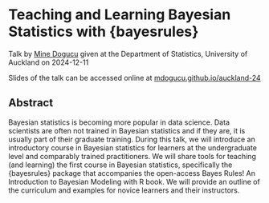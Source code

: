 # Teaching and Learning Bayesian Statistics with {bayesrules}

Talk by [Mine Dogucu](https://www.minedogucu.com/) given at the Department of Statistics, University of Auckland on 2024-12-11

Slides of the talk can be accessed online at [mdogucu.github.io/auckland-24](https://mdogucu.github.io/auckland-24)

## Abstract

Bayesian statistics is becoming more popular in data science.
Data scientists are often not trained in Bayesian statistics and if they
are, it is usually part of their graduate training. During this talk, we
will introduce an introductory course in Bayesian statistics for learners
at the undergraduate level and comparably trained practitioners. We will
share tools for teaching (and learning) the first course in Bayesian
statistics, specifically the {bayesrules} package that accompanies the
open-access Bayes Rules! An Introduction to Bayesian Modeling with R book.
We will provide an outline of the curriculum and examples for novice
learners and their instructors.